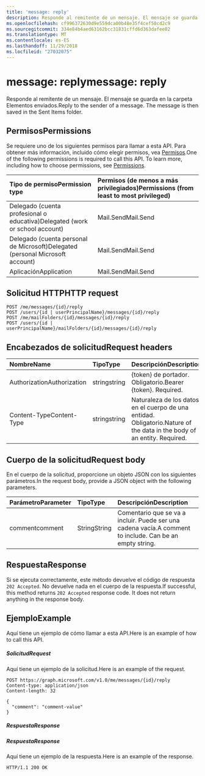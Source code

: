 ```yaml
---
title: 'message: reply'
description: Responde al remitente de un mensaje. El mensaje se guarda en la carpeta Elementos enviados.
ms.openlocfilehash: cf996372630d9e559dca00b48e35f4cef50cd2c9
ms.sourcegitcommit: 334e84b4aed63162bcc31831cffd6d363dafee02
ms.translationtype: MT
ms.contentlocale: es-ES
ms.lasthandoff: 11/29/2018
ms.locfileid: "27032075"
---
```

# <a name="message-reply"></a><span data-ttu-id="57186-104">message: reply</span><span class="sxs-lookup"><span data-stu-id="57186-104">message: reply</span></span>

<span data-ttu-id="57186-p102">Responde al remitente de un mensaje. El mensaje se guarda en la carpeta Elementos enviados.</span><span class="sxs-lookup"><span data-stu-id="57186-p102">Reply to the sender of a message. The message is then saved in the Sent Items folder.</span></span>

## <a name="permissions"></a><span data-ttu-id="57186-107">Permisos</span><span class="sxs-lookup"><span data-stu-id="57186-107">Permissions</span></span>
<span data-ttu-id="57186-p103">Se requiere uno de los siguientes permisos para llamar a esta API. Para obtener más información, incluido cómo elegir permisos, vea [Permisos](/graph/permissions-reference).</span><span class="sxs-lookup"><span data-stu-id="57186-p103">One of the following permissions is required to call this API. To learn more, including how to choose permissions, see [Permissions](/graph/permissions-reference).</span></span>

|<span data-ttu-id="57186-110">Tipo de permiso</span><span class="sxs-lookup"><span data-stu-id="57186-110">Permission type</span></span>      | <span data-ttu-id="57186-111">Permisos (de menos a más privilegiados)</span><span class="sxs-lookup"><span data-stu-id="57186-111">Permissions (from least to most privileged)</span></span>              |
|:--------------------|:---------------------------------------------------------|
|<span data-ttu-id="57186-112">Delegado (cuenta profesional o educativa)</span><span class="sxs-lookup"><span data-stu-id="57186-112">Delegated (work or school account)</span></span> | <span data-ttu-id="57186-113">Mail.Send</span><span class="sxs-lookup"><span data-stu-id="57186-113">Mail.Send</span></span>    |
|<span data-ttu-id="57186-114">Delegado (cuenta personal de Microsoft)</span><span class="sxs-lookup"><span data-stu-id="57186-114">Delegated (personal Microsoft account)</span></span> | <span data-ttu-id="57186-115">Mail.Send</span><span class="sxs-lookup"><span data-stu-id="57186-115">Mail.Send</span></span>    |
|<span data-ttu-id="57186-116">Aplicación</span><span class="sxs-lookup"><span data-stu-id="57186-116">Application</span></span> | <span data-ttu-id="57186-117">Mail.Send</span><span class="sxs-lookup"><span data-stu-id="57186-117">Mail.Send</span></span> |

## <a name="http-request"></a><span data-ttu-id="57186-118">Solicitud HTTP</span><span class="sxs-lookup"><span data-stu-id="57186-118">HTTP request</span></span>
<!-- { "blockType": "ignored" } -->
```http
POST /me/messages/{id}/reply
POST /users/{id | userPrincipalName}/messages/{id}/reply
POST /me/mailFolders/{id}/messages/{id}/reply
POST /users/{id | userPrincipalName}/mailFolders/{id}/messages/{id}/reply
```
## <a name="request-headers"></a><span data-ttu-id="57186-119">Encabezados de solicitud</span><span class="sxs-lookup"><span data-stu-id="57186-119">Request headers</span></span>
| <span data-ttu-id="57186-120">Nombre</span><span class="sxs-lookup"><span data-stu-id="57186-120">Name</span></span>       | <span data-ttu-id="57186-121">Tipo</span><span class="sxs-lookup"><span data-stu-id="57186-121">Type</span></span> | <span data-ttu-id="57186-122">Descripción</span><span class="sxs-lookup"><span data-stu-id="57186-122">Description</span></span>|
|:---------------|:--------|:----------|
| <span data-ttu-id="57186-123">Authorization</span><span class="sxs-lookup"><span data-stu-id="57186-123">Authorization</span></span>  | <span data-ttu-id="57186-124">string</span><span class="sxs-lookup"><span data-stu-id="57186-124">string</span></span>  | <span data-ttu-id="57186-p104">{token} de portador. Obligatorio.</span><span class="sxs-lookup"><span data-stu-id="57186-p104">Bearer {token}. Required.</span></span> |
| <span data-ttu-id="57186-127">Content-Type</span><span class="sxs-lookup"><span data-stu-id="57186-127">Content-Type</span></span> | <span data-ttu-id="57186-128">string</span><span class="sxs-lookup"><span data-stu-id="57186-128">string</span></span>  | <span data-ttu-id="57186-p105">Naturaleza de los datos en el cuerpo de una entidad. Obligatorio.</span><span class="sxs-lookup"><span data-stu-id="57186-p105">Nature of the data in the body of an entity. Required.</span></span> |

## <a name="request-body"></a><span data-ttu-id="57186-131">Cuerpo de la solicitud</span><span class="sxs-lookup"><span data-stu-id="57186-131">Request body</span></span>
<span data-ttu-id="57186-132">En el cuerpo de la solicitud, proporcione un objeto JSON con los siguientes parámetros.</span><span class="sxs-lookup"><span data-stu-id="57186-132">In the request body, provide a JSON object with the following parameters.</span></span>

| <span data-ttu-id="57186-133">Parámetro</span><span class="sxs-lookup"><span data-stu-id="57186-133">Parameter</span></span>    | <span data-ttu-id="57186-134">Tipo</span><span class="sxs-lookup"><span data-stu-id="57186-134">Type</span></span>   |<span data-ttu-id="57186-135">Descripción</span><span class="sxs-lookup"><span data-stu-id="57186-135">Description</span></span>|
|:---------------|:--------|:----------|
|<span data-ttu-id="57186-136">comment</span><span class="sxs-lookup"><span data-stu-id="57186-136">comment</span></span>|<span data-ttu-id="57186-137">String</span><span class="sxs-lookup"><span data-stu-id="57186-137">String</span></span>|<span data-ttu-id="57186-p106">Comentario que se va a incluir. Puede ser una cadena vacía.</span><span class="sxs-lookup"><span data-stu-id="57186-p106">A comment to include. Can be an empty string.</span></span>|

## <a name="response"></a><span data-ttu-id="57186-140">Respuesta</span><span class="sxs-lookup"><span data-stu-id="57186-140">Response</span></span>

<span data-ttu-id="57186-p107">Si se ejecuta correctamente, este método devuelve el código de respuesta `202 Accepted`. No devuelve nada en el cuerpo de la respuesta.</span><span class="sxs-lookup"><span data-stu-id="57186-p107">If successful, this method returns `202 Accepted` response code. It does not return anything in the response body.</span></span>

## <a name="example"></a><span data-ttu-id="57186-143">Ejemplo</span><span class="sxs-lookup"><span data-stu-id="57186-143">Example</span></span>
<span data-ttu-id="57186-144">Aquí tiene un ejemplo de cómo llamar a esta API.</span><span class="sxs-lookup"><span data-stu-id="57186-144">Here is an example of how to call this API.</span></span>
##### <a name="request"></a><span data-ttu-id="57186-145">Solicitud</span><span class="sxs-lookup"><span data-stu-id="57186-145">Request</span></span>
<span data-ttu-id="57186-146">Aquí tiene un ejemplo de la solicitud.</span><span class="sxs-lookup"><span data-stu-id="57186-146">Here is an example of the request.</span></span>
<!-- {
  "blockType": "request",
  "name": "message_reply"
}-->
```http
POST https://graph.microsoft.com/v1.0/me/messages/{id}/reply
Content-type: application/json
Content-length: 32

{
  "comment": "comment-value"
}
```

##### <a name="response"></a><span data-ttu-id="57186-147">Respuesta</span><span class="sxs-lookup"><span data-stu-id="57186-147">Response</span></span>
##### <a name="response"></a><span data-ttu-id="57186-148">Respuesta</span><span class="sxs-lookup"><span data-stu-id="57186-148">Response</span></span>
<span data-ttu-id="57186-149">Aquí tiene un ejemplo de la respuesta.</span><span class="sxs-lookup"><span data-stu-id="57186-149">Here is an example of the response.</span></span>
<!-- {
  "blockType": "response",
  "truncated": true
} -->
```http
HTTP/1.1 200 OK
```

<!-- uuid: 8fcb5dbc-d5aa-4681-8e31-b001d5168d79
2015-10-25 14:57:30 UTC -->
<!-- {
  "type": "#page.annotation",
  "description": "message: reply",
  "keywords": "",
  "section": "documentation",
  "tocPath": ""
}-->
